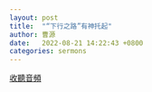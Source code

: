 ```yaml
---
layout: post
title:  "“下行之路”有神托起"
author: 曹源
date:   2022-08-21 14:22:43 +0800
categories: sermons
---
```


[收聽音頻](/audios/20220821-Recording.m4a) 
